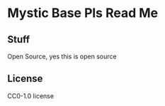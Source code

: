 # Mystic Base Pls Read Me
## Stuff
 Open Source, yes this is open source 
## License
CC0-1.0 license
